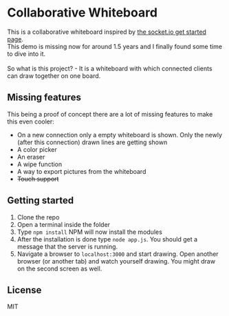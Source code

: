 # Collaborative Whiteboard
This is a collaborative whiteboard inspired by <a href="http://socket.io/get-started/whiteboard/">the socket.io get started page</a>.<br/>
This demo is missing now for around 1.5 years and I finally found some time to dive into it.<br/><br/>
So what is this project? - It is a whiteboard with which connected clients can draw together on one board.
## Missing features
This being a proof of concept there are a lot of missing features to make this even cooler:
* On a new connection only a empty whiteboard is shown. Only the newly (after this connection) drawn lines are getting shown
* A color picker
* An eraser
* A wipe function
* A way to export pictures from the whiteboard
* ~~Touch support~~

## Getting started
1. Clone the repo
2. Open a terminal inside the folder
3. Type ```npm install``` NPM will now install the modules
4. After the installation is done type ```node app.js```. You should get a message that the server is running.
5. Navigate a browser to ```localhost:3000``` and start drawing. Open another browser (or another tab) and watch yourself drawing. You might draw on the second screen as well.

## License
MIT
